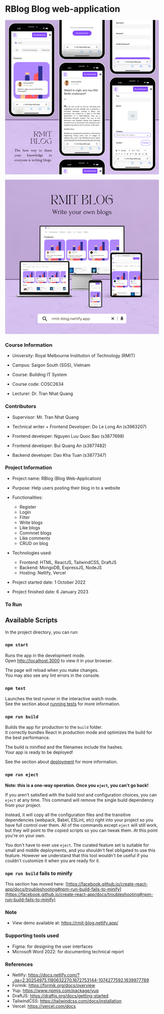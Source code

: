 # RBlog Blog web-application

![Screenshot](preview1.png)

![Screenshot](preview2.png)

### Course Information

- University: Royal Melbourne Institution of Technology (RMIT)
- Campus: Saigon South (SGS), Vietnam

- Course: Building IT System
- Course code: COSC2634
- Lecturer: Dr. Tran Nhat Quang

### Contributors

- Supervisor: Mr. Tran Nhat Quang

- Technical writer + Frontend Developer: Do Le Long An (s3963207)
- Frontend developer: Nguyen Luu Quoc Bao (s3877698)
- Frontend developer: Bui Quang An (s3877482)
- Backend developer: Dao Kha Tuan (s3877347)

### Project Information

- Project name: RBlog (Blog Web-Application)
- Purpose: Help users posting their blog in to a website
- Functionalities:
  - Register
  - Login
  - Filter
  - Write blogs
  - Like blogs
  - Commnet blogs
  - Like comments
  - CRUD on blog
- Technologies used:

  - Frontend: HTML, ReactJS, TailwindCSS, DraftJS
  - Backend: MongoDB, ExpressJS, NodeJS
  - Hosting: Netlify, Vercel

- Project started date: 1 October 2022
- Project finished date: 6 January 2023

### To Run

## Available Scripts

In the project directory, you can run:

### `npm start`

Runs the app in the development mode.\
Open [http://localhost:3000](http://localhost:3000) to view it in your browser.

The page will reload when you make changes.\
You may also see any lint errors in the console.

### `npm test`

Launches the test runner in the interactive watch mode.\
See the section about [running tests](https://facebook.github.io/create-react-app/docs/running-tests) for more information.

### `npm run build`

Builds the app for production to the `build` folder.\
It correctly bundles React in production mode and optimizes the build for the best performance.

The build is minified and the filenames include the hashes.\
Your app is ready to be deployed!

See the section about [deployment](https://facebook.github.io/create-react-app/docs/deployment) for more information.

### `npm run eject`

**Note: this is a one-way operation. Once you `eject`, you can't go back!**

If you aren't satisfied with the build tool and configuration choices, you can `eject` at any time. This command will remove the single build dependency from your project.

Instead, it will copy all the configuration files and the transitive dependencies (webpack, Babel, ESLint, etc) right into your project so you have full control over them. All of the commands except `eject` will still work, but they will point to the copied scripts so you can tweak them. At this point you're on your own.

You don't have to ever use `eject`. The curated feature set is suitable for small and middle deployments, and you shouldn't feel obligated to use this feature. However we understand that this tool wouldn't be useful if you couldn't customize it when you are ready for it.

### `npm run build` fails to minify

This section has moved here: [https://facebook.github.io/create-react-app/docs/troubleshooting#npm-run-build-fails-to-minify](https://facebook.github.io/create-react-app/docs/troubleshooting#npm-run-build-fails-to-minify)

### Note

- View demo available at: https://rmit-blog.netlify.app/

### Supporting tools used

- Figma: for designing the user interfaces
- Microsoft Word 2022: for documenting technical report

### References

- Netlify: https://docs.netlify.com/?_ga=2.30254975.1180632270.1672753144-1074277592.1639977789
- Formik: https://formik.org/docs/overview
- Yup: https://www.npmjs.com/package/yup
- DraftJS: https://draftjs.org/docs/getting-started
- TailwindCSS: https://tailwindcss.com/docs/installation
- Vercel: https://vercel.com/docs
